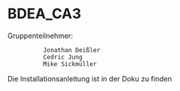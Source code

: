 # BDEA_CA3
Gruppenteilnehmer:

              Jonathan Deißler
              Cedric Jung
              Mike Sickmüller
 Die Installationsanleitung ist in der Doku zu finden
